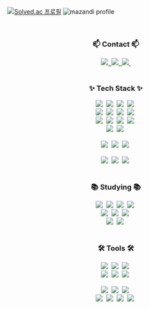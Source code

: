 <div style="width: 100%; height: auto; display: flex;">
  <div align="center" style="width: 50%;">

[![Solved.ac 프로필](http://mazassumnida.wtf/api/v2/generate_badge?boj=bbakkomm)](https://solved.ac/bbakkomm)
![mazandi profile](https://mazandi.herokuapp.com/api?handle=bbakkomm&theme=warm)
  </div>

</div>

<br>

<h3 align="center">📫 Contact 📫</h3>
<div align="center">
  <a href="https://web-portfoliostudy-m26geil7668e23ca.sel4.cloudtype.app/" target="_blank">
    <img src="https://img.shields.io/badge/Portfolio-%23000000.svg?style=for-the-badge&logo=firefox&logoColor=#FF7139" />&nbsp
  </a>
  <a href="https://solved.ac/profile/bbakkomm">
    <img src="https://img.shields.io/badge/Solved-%46E3B7.svg?style=for-the-badge&logo=render&logoColor=white"/>&nbsp
  </a>
  <a href="mailto:bbakkomm@gmail.com">
    <img src="https://img.shields.io/badge/bbakkomm@gmail.com-D14836?style=for-the-badge&logo=gmail&logoColor=white"/>&nbsp
  </a>
</div>

<br/>

<!--내용 부분-->
<h3 align="center">✨ Tech Stack ✨</h3>
<div align="center">
  <img src="https://img.shields.io/badge/html5-E34F26.svg?style=for-the-badge&logo=html5&logoColor=white" />&nbsp
  <img src="https://img.shields.io/badge/css3-1572B6.svg?style=for-the-badge&logo=css3&logoColor=white" />&nbsp
  <img src="https://img.shields.io/badge/javascript-F7DF1E.svg?style=for-the-badge&logo=javascript&logoColor=20232a" />&nbsp
  <img src="https://img.shields.io/badge/typescript-007ACC.svg?style=for-the-badge&logo=typescript&logoColor=white" />&nbsp
</div>

<div align="center">
  <img src="https://img.shields.io/badge/react-20232a.svg?style=for-the-badge&logo=react&logoColor=61DAFB" />&nbsp
  <img src="https://img.shields.io/badge/SASS-hotpink.svg?style=for-the-badge&logo=SASS&logoColor=white" />&nbsp
  <img src="https://img.shields.io/badge/tailwindcss-1daabb.svg?style=for-the-badge&logo=tailwind-css&logoColor=white" />&nbsp
  <img src="https://img.shields.io/badge/express.js-%23404d59.svg?style=for-the-badge&logo=express&logoColor=%2361DAFB" />&nbsp
</div>

<div align="center">
  <img src="https://img.shields.io/badge/jquery-%230769AD.svg?style=for-the-badge&logo=jquery&logoColor=white" />&nbsp
  <img src="https://img.shields.io/badge/JWT-black?style=for-the-badge&logo=JSON%20web%20tokens" />&nbsp
  <img src="https://img.shields.io/badge/WordPress-%23117AC9.svg?style=for-the-badge&logo=WordPress&logoColor=white" />&nbsp
  <img src="https://img.shields.io/badge/bootstrap-%238511FA.svg?style=for-the-badge&logo=bootstrap&logoColor=white" />&nbsp
</div>

<div align="center">
  <img src="https://img.shields.io/badge/MUI-%230081CB.svg?style=for-the-badge&logo=mui&logoColor=white" />&nbsp
  <img src="https://img.shields.io/badge/MongoDB-%234ea94b.svg?style=for-the-badge&logo=mongodb&logoColor=white" />&nbsp
</div>

<br>

<div align="center">
  <img src="https://img.shields.io/badge/vite-%23646CFF.svg?style=for-the-badge&logo=vite&logoColor=white" />&nbsp
  <img src="https://img.shields.io/badge/webpack-%238DD6F9.svg?style=for-the-badge&logo=webpack&logoColor=black" />&nbsp
  <img src="https://img.shields.io/badge/GULP-%23CF4647.svg?style=for-the-badge&logo=gulp&logoColor=white" />&nbsp
</div>

<br>

<div align="center">
  <img src="https://img.shields.io/badge/python-3670A0?style=for-the-badge&logo=python&logoColor=ffdd54" />&nbsp
  <img src="https://img.shields.io/badge/-selenium-%43B02A?style=for-the-badge&logo=selenium&logoColor=white" />&nbsp
  <img src="https://img.shields.io/badge/opencv-%23white.svg?style=for-the-badge&logo=opencv&logoColor=white" />&nbsp
</div>

<br>

<h3 align="center">📚 Studying 📚</h3>
<div align="center">
  <img src="https://img.shields.io/badge/threejs-black?style=for-the-badge&logo=three.js&logoColor=white" />&nbsp
  <img src="https://img.shields.io/badge/React%20Query-FF4154?style=for-the-badge&logo=react%20query&logoColor=white" />&nbsp
  <img src="https://img.shields.io/badge/redux-%23593d88.svg?style=for-the-badge&logo=redux&logoColor=white" />&nbsp
  <img src="https://img.shields.io/badge/react_native-%2320232a.svg?style=for-the-badge&logo=react&logoColor=%2361DAFB" />&nbsp
</div>

<div align="center">
  <img src="https://img.shields.io/badge/Next-black?style=for-the-badge&logo=next.js&logoColor=white" />&nbsp
  <img src="https://img.shields.io/badge/nestjs-%23E0234E.svg?style=for-the-badge&logo=nestjs&logoColor=white" />&nbsp
  <img src="https://img.shields.io/badge/-jest-%23C21325?style=for-the-badge&logo=jest&logoColor=white" />&nbsp
</div>

<div align="center">
  <img src="https://img.shields.io/badge/mysql-4479A1.svg?style=for-the-badge&logo=mysql&logoColor=white" />&nbsp
  <img src="https://img.shields.io/badge/postgres-%23316192.svg?style=for-the-badge&logo=postgresql&logoColor=white" />&nbsp
</div>

<br>

<h3 align="center">🛠 Tools 🛠</h3>
<div align="center">
  <img src="https://img.shields.io/badge/git-F05033.svg?style=for-the-badge&logo=git&logoColor=white" />&nbsp
  <img src="https://img.shields.io/badge/github-181717.svg?style=for-the-badge&logo=github&logoColor=white" />&nbsp
  <img src="https://img.shields.io/badge/gitlab-%23181717.svg?style=for-the-badge&logo=gitlab&logoColor=white" />&nbsp
</div>

<div align="center">
  <img src="https://img.shields.io/badge/adobe%20photoshop-08253c.svg?style=for-the-badge&logo=adobe%20photoshop&logoColor=37abff" />&nbsp
  <img src="https://img.shields.io/badge/Adobe%20XD-470137?style=for-the-badge&logo=Adobe%20XD&logoColor=#FF61F6" />&nbsp
  <img src="https://img.shields.io/badge/figma-F24E1E.svg?style=for-the-badge&logo=figma&logoColor=white" />&nbsp
</div>

<br>

<div align="center">
  <img src="https://img.shields.io/badge/Visual%20Studio%20Code-0078d7.svg?style=for-the-badge&logo=visual-studio-code&logoColor=white" />&nbsp
  <img src="https://img.shields.io/badge/android%20studio-346ac1?style=for-the-badge&logo=android%20studio&logoColor=white" />&nbsp
  <img src="https://img.shields.io/badge/Xcode-007ACC?style=for-the-badge&logo=Xcode&logoColor=white" />&nbsp
</div>

<div align="center">
  <img src="https://img.shields.io/badge/Postman-FF6C37?style=for-the-badge&logo=postman&logoColor=white" />&nbsp
  <img src="https://img.shields.io/badge/Notion-F3F3F3.svg?style=for-the-badge&logo=notion&logoColor=black" />&nbsp
  <img src="https://img.shields.io/badge/jira-%230A0FFF.svg?style=for-the-badge&logo=jira&logoColor=white" />&nbsp
  <img src="https://img.shields.io/badge/Colab-2C2C32.svg?style=for-the-badge&logo=googlecolab&logoColor=F9AB00" />&nbsp
</div>
